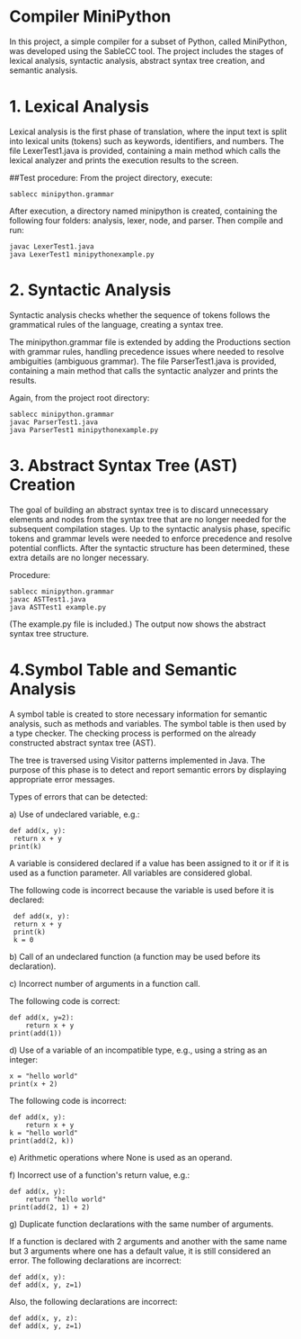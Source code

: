# Compiler MiniPython

In this project, a simple compiler for a subset of Python, called MiniPython, was developed using the SableCC tool. The project includes the stages of lexical analysis, syntactic analysis, abstract syntax tree creation, and semantic analysis.

# 1. Lexical Analysis

Lexical analysis is the first phase of translation, where the input text is split into lexical units (tokens) such as keywords, identifiers, and numbers.
The file LexerTest1.java is provided, containing a main method which calls the lexical analyzer and prints the execution results to the screen.

##Test procedure:
From the project directory, execute:

    sablecc minipython.grammar

After execution, a directory named minipython is created, containing the following four folders: analysis, lexer, node, and parser.
Then compile and run:

    javac LexerTest1.java
    java LexerTest1 minipythonexample.py

# 2. Syntactic Analysis

Syntactic analysis checks whether the sequence of tokens follows the grammatical rules of the language, creating a syntax tree.

The minipython.grammar file is extended by adding the Productions section with grammar rules, handling precedence issues where needed to resolve ambiguities (ambiguous grammar).
The file ParserTest1.java is provided, containing a main method that calls the syntactic analyzer and prints the results.

Again, from the project root directory:

    sablecc minipython.grammar
    javac ParserTest1.java
    java ParserTest1 minipythonexample.py

# 3. Abstract Syntax Tree (AST) Creation
   
The goal of building an abstract syntax tree is to discard unnecessary elements and nodes from the syntax tree that are no longer needed for the subsequent compilation stages. Up to the syntactic analysis phase, specific tokens and grammar levels were needed to enforce precedence and resolve potential conflicts. After the syntactic structure has been determined, these extra details are no longer necessary.

Procedure:

    sablecc minipython.grammar
    javac ASTTest1.java
    java ASTTest1 example.py

(The example.py file is included.)
The output now shows the abstract syntax tree structure.

# 4.Symbol Table and Semantic Analysis
   
A symbol table is created to store necessary information for semantic analysis, such as methods and variables. The symbol table is then used by a type checker. The checking process is performed on the already constructed abstract syntax tree (AST).

The tree is traversed using Visitor patterns implemented in Java.
The purpose of this phase is to detect and report semantic errors by displaying appropriate error messages.

Types of errors that can be detected:

a)	Use of undeclared variable, e.g.:

    def add(x, y):
     return x + y
    print(k)

A variable is considered declared if a value has been assigned to it or if it is used as a function parameter. All variables are considered global.

The following code is incorrect because the variable is used before it is declared:

     def add(x, y):
     return x + y
     print(k)
     k = 0
 
b)	Call of an undeclared function (a function may be used before its declaration).

c)	Incorrect number of arguments in a function call.

The following code is correct:

    def add(x, y=2):
        return x + y 
    print(add(1))
d) Use of a variable of an incompatible type, e.g., using a string as an integer:

    x = "hello world"
    print(x + 2)
    
The following code is incorrect:

    def add(x, y):
        return x + y
    k = "hello world"
    print(add(2, k))

e)	Arithmetic operations where None is used as an operand.

f)	Incorrect use of a function's return value, e.g.:

    def add(x, y):
        return "hello world"
    print(add(2, 1) + 2)

g) Duplicate function declarations with the same number of arguments.

If a function is declared with 2 arguments and another with the same name but 3 arguments where one has a default value, it is still considered an error.
The following declarations are incorrect:

    def add(x, y):
    def add(x, y, z=1)
Also, the following declarations are incorrect:

    def add(x, y, z):
    def add(x, y, z=1)
